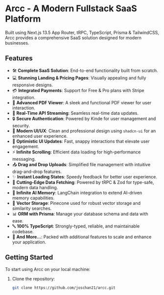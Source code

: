 # Arcc - A Modern Fullstack SaaS Platform

Built using Next.js 13.5 App Router, tRPC, TypeScript, Prisma & TailwindCSS, Arcc provides a comprehensive SaaS solution designed for modern businesses.

## Features

- 🛠️ **Complete SaaS Solution**: End-to-end functionality built from scratch.
- 💻 **Stunning Landing & Pricing Pages**: Visually appealing and fully responsive designs.
- 💳 **Integrated Payments**: Support for Free & Pro plans with Stripe integration.
- 📄 **Advanced PDF Viewer**: A sleek and functional PDF viewer for user interaction.
- 🔄 **Real-Time API Streaming**: Seamless real-time data updates.
- 🔒 **Secure Authentication**: Powered by Kinde for user management and security.
- 🎨 **Modern UI/UX**: Clean and professional design using `shadcn-ui` for an enhanced user experience.
- 🚀 **Optimistic UI Updates**: Fast, snappy interactions that elevate user engagement.
- ⚡ **Infinite Scrolling**: Efficient data loading for high-performance messaging.
- 📤 **Drag and Drop Uploads**: Simplified file management with intuitive drag-and-drop features.
- ✨ **Instant Loading States**: Speedy feedback for better user experience.
- 🔧 **Cutting-Edge Data Fetching**: Powered by tRPC & Zod for type-safe, modern data handling.
- 🧠 **Infinite AI Memory**: LangChain integration to extend AI-driven memory capabilities.
- 🌲 **Vector Storage**: Pinecone used for robust vector storage and similarity searches.
- 📊 **ORM with Prisma**: Manage your database schema and data with ease.
- 🔤 **100% TypeScript**: Strongly-typed, reliable, and maintainable codebase.
- 🎁 **And More...**: Packed with additional features to scale and enhance your application.

## Getting Started

To start using Arcc on your local machine:

1. Clone the repository:

    ```bash
    git clone https://github.com/joschan21/arcc.git
    ```
